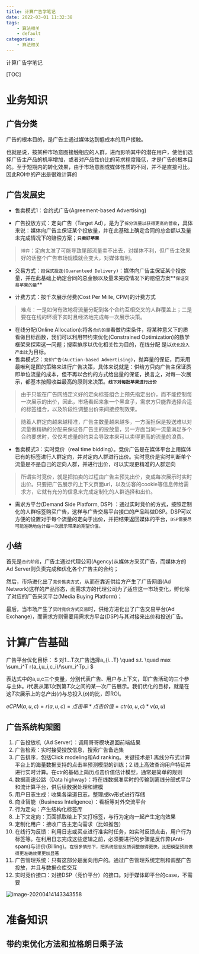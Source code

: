 ```yaml
---
title: 计算广告学笔记
date: 2022-03-01 11:32:38
tags:
    - 算法相关
    - default
categories: 
    - 算法相关
---
```


计算广告学笔记

<!-- more -->


[TOC]

# 业务知识

## 广告分类

广告的根本目的，是广告主通过媒体达到低成本的用户接触。

也就是说，按某种市场意图接触相应的人群，进而影响其中的潜在用户，使他们选择广告主产品的机率增加，或者对产品性价比的苛求程度降低，才是广告的根本目的。至于短期内的转化效果，由于市场意图或媒体性质的不同，并不是直接可比。因此ROI中的产出是很难计算的

## 广告发展史

- 售卖模式1：合约式广告(Agreement-based Advertising)

- 广告投放方式：定向广告（Target Ad），是为了`拆分流量以获得更高的营收`，具体来说：媒体向广告主保证某个投放量，并在此基础上确定合同的总金额以及量未完成情况下的赔偿方案；**`只卖好苹果`**
> `博弈`：定向太准了可能导致尾部流量卖不出去，对媒体不利，但广告主效果好的话整个广告市场规模就会变大，对媒体有利。

- 交易方式：`担保式投送(Guaranteed Delivery)`：媒体向广告主保证某个投放量，并在此基础上确定合同的总金额以及量未完成情况下的赔偿方案**`保证交易苹果的量`**

- 计费方式：按千次展示付费(Cost Per Mille, CPM)的计费方式

> 难点：一是如何有效地将流量分配到各个合约互相交叉的人群覆盖上；二是要在在线的环境下实时且经济地完成每一次展示决策。

- 在线分配(Online Allocation):将各`合约的量`看做约束条件，将某种意义下的质看做目标函数，我们可以利用带约束优化(Constrained Optimization)的数学框架来探索这一问题；搜索排序以优化相关性为目的，在线分配  是以`优化投入产出比`为目标。
- 售卖模式2：`竞价广告(Auction-based Advertising)`，抛弃量的保证，而采用最唯利是图的策略来进行广告决策，具体来说就是：供给方只向广告主保证质即单位流量的成本，但不再以合约的方式给出量的保证，换言之，对每一次展示，都基本按照收益最高的原则来决策。**`线下对每批苹果进行出价`** 

> 由于只能在广告网络定义好的定向标签组合上预先指定出价，而不能控制每一次展示的出价，因此，市场看起来象一个黑盒子，需求方只能靠选择合适的标签组合，以及阶段性调整出价来间接控制效果。

> 随着人群定向越来越精准，广告主数量越来越多，一方面担保是投送难以对流量做精确的分配来保证各广告主的投放量，另一方面当同一流量满足多个合约要求时，仅仅考虑量的约束会导致本来可以卖得更高的流量的浪费。

- 售卖模式3：实时竞价（real time bidding）。竞价广告是在媒体平台上用媒体已有的标签进行人群定向，并对定向人群进行出价。实时竞价是实时判断单个流量是不是自己的定向人群，并进行出价，可以实现更精准的人群定向

> 所谓实时竞价，就是把拍卖的过程由广告主预先出价，变成每次展示时实时出价。只要把广告展示的上下文页面url，以及访客的cookie等信息传给需求方，它就有充分的信息来完成定制化的人群选择和出价。

- 需求方平台(Demand Side Platform, DSP) ：通过实时竞价的方式，按照定制化的人群标签购买广告，这样与广告交易平台接口的产品叫做DSP。DSP可以方便的设置对于每个流量的定向于出价，并把结果返回媒体的平台，`DSP需要尽可能准确地估计每一次展示带来的期望价值。`

## 小结

首先是`合约阶段`，广告主通过代理公司(Agency)从媒体方采买广告，而媒体方的Ad Server则负责完成和优化各个广告主的合约；

然后，市场进化出了`竞价售卖方式`，从而在靠近供给方产生了广告网络(Ad Network)这样的产品形态，而需求方的代理公司为了适应这一市场变化，孵化除了对应的广告采买平台(Media Buying Platform)；

最后，当市场产生了`实时竞价方式交易`时，供给方进化出了广告交易平台(Ad Exchange)，而需求方则需要用需求方平台(DSP)与其对接来出价和投送广告。

# 计算广告基础

广告平台优化目标： $ 对1...T次广告选择a_{i...T} \quad s.t. \quad max \sum_i^T r(a_i,u_i,c_i)/\sum_i^Tp_i $

表达式中的a,u,c三个变量，分别代表广告、用户与上下文，即广告活动的三个参与主体。*i*代表从第1次到第*T*次之间的某一次广告展示。我们优化的目标，就是在这*T*次展示上的总产出(*r*)与总投入(*p*)的比，即ROI。

$eCPM(a,u,c)=r(a,u,c) =点击率*点击价值= ctr(a,u,c)*v(a,u)$

## 广告系统构架图

1. 广告投放机（Ad Server）：调用哥哥模块返回前端结果
2. 广告检索：实时接受投放信息，搜索广告备选集
3. 广告排序，包括Click modeling和Ad ranking。关键技术是1.离线分布式计算平台上的海量数据支持的点击率预测模型的训练；2.线上高效查询用户特征并进行实时计算。在ctr的基础上简历点击价值估计模型，通常是简单的规则
4. 数据高速公路（Data highway）：将在线数据准实时的传输到离线分部式平台和流计算平台，供后续数据处理和建模
5. 用户日志生成：收集各渠道日志，整理成kv形式进行存储
6. 商业智能（Business Inteligence）：看板等对外交流平台
7. 行为定向：产生结构化标签库
8. 上下文定向：页面抓取给上下文打标签，与行为定向一起产生定向效果
9. 定制化用户：接收广告主定向需求（比如推包）
10. 在线行为反馈：利用日志或买点进行准实时任务，如实时反馈点击，用户行为标签等。在利用日志完成这些逻辑之前，必须要进行的步骤是反作弊(Anti-spam)与计价(Billing)。`在很多情形下，把系统信息反馈调整做得更快，比把模型预测做得更准确效果更加显著`
11. 广告管理系统：只有这部分是面向用户的。通过广告管理系统定制和调整广告投放，并且与数据仓库交互
12. 实时竞价接口：对接DSP（竞价平台）的接口。对于媒体即平台的case，不需要

![image-20200414143343558](/Users/hetianqi/Documents/charging/notes_of_the_world/计算广告学笔记.assets/image-20200414143343558.png)

# 准备知识

## 带约束优化方法和拉格朗日乘子法

